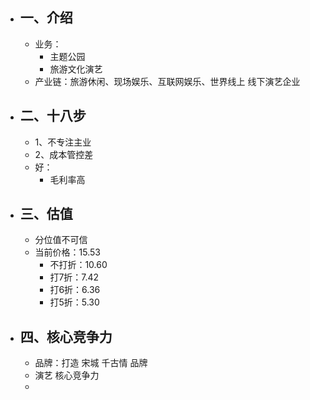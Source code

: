 - ## 一、介绍
	- 业务：
		- 主题公园
		- 旅游文化演艺
	- 产业链：旅游休闲、现场娱乐、互联网娱乐、世界线上 线下演艺企业
- ## 二、十八步
	- 1、不专注主业
	- 2、成本管控差
	- 好：
		- 毛利率高
- ## 三、估值
	- 分位值不可信
	- 当前价格：15.53
		- 不打折：10.60
		- 打7折：7.42
		- 打6折：6.36
		- 打5折：5.30
- ## 四、核心竞争力
	- 品牌：打造 宋城 千古情 品牌
	- 演艺 核心竞争力
	-